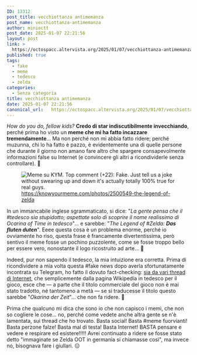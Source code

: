 ```yaml
---
ID: 13312
post_title: vecchiottanza antimemanza
post_name: vecchiottanza-antimemanza
author: minioctt
post_date: 2025-01-07 22:21:56
layout: post
link: >
  https://octospacc.altervista.org/2025/01/07/vecchiottanza-antimemanza/
published: true
tags:
  - fake
  - meme
  - tedesco
  - zelda
categories:
  - Senza categoria
title: vecchiottanza antimemanza
date: 2025-01-07 22:21:56
canonical_url:   https://octospacc.altervista.org/2025/01/07/vecchiottanza-antimemanza/
---
```

<!-- wp:paragraph -->
<p><em>How do you do, fellow kids?</em> <strong>Credo di star indiscutibilmente invecchiando</strong>, perché prima ho visto un <strong>meme che mi ha fatto incazzare tremendamente</strong>... Ma non perché non mi abbia fatto ridere; perché muzunna, chi lo ha fatto è pazzo, è evidentemente una di quelle persone che durante il giorno non amano fare altro che spargere consapevolmente informazioni false su Internet (e convincere gli altri a ricondividerle senza controllare). 👻</p>
<!-- /wp:paragraph -->

<!-- wp:paragraph -->
<p></p>
<!-- /wp:paragraph -->

<!-- wp:image {"id":16389,"sizeSlug":"full","linkDestination":"none"} -->
<figure class="wp-block-image size-full"><img src="{{site.cdnurl}}/assets/uploads/2025/01/image-2-1.png" alt="Meme su KYM. Top comment (+22): Fake. Just tell us a joke without swearing up and down it's actually totally 100% true for real guys." class="wp-image-16389"/><figcaption class="wp-element-caption"><a href="https://knowyourmeme.com/photos/2500549-the-legend-of-zelda">https://knowyourmeme.com/photos/2500549-the-legend-of-zelda</a></figcaption></figure>
<!-- /wp:image -->

<!-- wp:paragraph -->
<p></p>
<!-- /wp:paragraph -->

<!-- wp:paragraph -->
<p>In un immancabile inglese sgrammaticato, si dice: "<em>La gente pensa che il #tedesco sia stupidotto; aspettate solo di scoprire il nome realissimo di Ocarina of Time in tedesco</em>"... e sarebbe: "<em>The Legend of #Zelda: <strong>Das fluten duten</strong></em>". Eeee questa cosa è un problema enorme, perché io ovviamente ho riso, questa frase è francamente divertentissima, però sentivo il meme fosse un pochino puzzolente, come se fosse troppo bello per essere vero, nonostante il logo ricostruito ad arte... 🤥</p>
<!-- /wp:paragraph -->

<!-- wp:paragraph -->
<p>Indeed, pur non sapendo il tedesco, la mia intuizione era corretta. Prima di ricondividere a mia volta questa #fake news dopo averla sfortunatamente incontrata su Telegram, ho fatto il dovuto fact-checking: <a href="https://memos.octt.eu.org/m/KrxfVhH2NBoJY6ywEcvgM4">sia da vari thread di Internet</a>, che semplicemente dalla pagina Wikipedia in tedesco per il gioco, esce che — a parte che il titolo commerciale del gioco non è mai stato tradotto, né tantomeno a metà — se si traducesse il titolo questo sarebbe "<em>Okarina der Zeit</em>"... che non fa ridere. 🥴</p>
<!-- /wp:paragraph -->

<!-- wp:paragraph -->
<p>Prima che qualcuno mi dica che sono io che non capisco i memi, che non so cogliere le cose... no, perché come vedete anche altra gente se n'è lamentata, sui thread che ho trovato. Basta social! Basta #meme fuorvianti! Basta perzone falze! Basta mal di testa! Basta Internet! BASTA pensare e vedere e respirare ed esistere!!!!! Avrei continuato a ridere se fosse stato detto "immaginate se Zelda OOT in germania si chiamasse così", ma invece no, bisognava fare i giullari. 😑</p>
<!-- /wp:paragraph -->